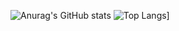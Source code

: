 ![Anurag's GitHub stats](https://github-readme-stats.vercel.app/api?username=User5029&count_private=true&theme=midnight-purple)
![Top Langs](https://github-readme-stats.vercel.app/api/top-langs/?username=User5029&langs_count=8&theme=midnight-purple)]

